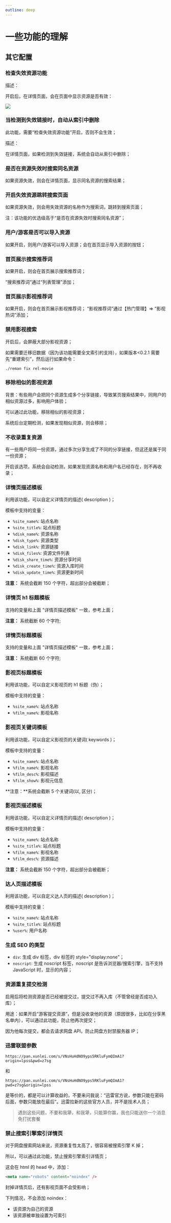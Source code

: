 ```yaml
---
outline: deep
---
```


# 一些功能的理解

<!-- ![](/images/cleavage/image.png) -->

<!-- ## 在线重启程序

步骤：

1. 在站点配置中，修改【程序名】、【启动脚本】，点击【提交】
2. 上传更新程序的二进制文件
3. 点击【重启】

**说明：** 点击【重启】前，一定先要修改【程序名】、【启动脚本】，否则，程序无法启动；

---

其中，【启动脚本】中，支持如下变量：

- `{pwd}` 当前程序运行的目录
- `{program_name}` 即上面的【程序名】 -->

## 其它配置

### 检查失效资源功能

描述：

开启后，在详情页面，会在页面中显示资源是否有效：

![](/images/cleavage/image-1.png)

### 当检测到失效链接时，自动从索引中删除

此功能，需要“检查失效资源功能”开启，否则不会生效；

描述：

在详情页面，如果检测到失效链接，系统会自动从索引中删除；

### 是否在资源失效时搜索同名资源

如果资源失效，则会在详情页面，显示同名资源的搜索结果；

### 开启失效资源跳转搜索页面

如果资源失效，则会用失效资源的名称作为搜索词，跳转到搜索页面；

注：该功能的优选级高于“是否在资源失效时搜索同名资源”；

### 用户/游客是否可以导入资源

如果开启，则用户/游客可以导入资源；会在首页显示导入资源的按钮；

### 首页展示搜索推荐词

如果开启，则会在首页展示搜索推荐词；

“搜索推荐词”通过“列表管理”添加；

### 首页展示影视推荐词

如果开启，则会在首页展示影视推荐词；
“影视推荐词”通过【热门管理】=> “影视热词”添加；

### 禁用影视搜索

开启后，会屏蔽大部分影视资源；

如果需要迁移旧数据（因为该功能需要全文索引的支持），如果版本<0.2.1 需要先“重建索引”，然后运行如果命令：

```sh
./reman fix rel-movie
```

### 移除相似的影视资源

背景：有些用户会把同个资源生成多个分享链接，导致某页搜索结果中，同用户的相似资源过多，影响用户体验；

可以通过此功能，移除相似的影视资源；

系统后台定期检测，如果发现相似资源，则会移除；

### 不收录重复资源

有一些用户将同一份资源，通过多次分享生成了不同的分享链接，但这还是属于同一份资源；

开启该选项，系统会自动检测，如果发现资源名称和用户名已经存在，则不再收录；

### 详情页描述模板

利用该功能，可以自定义详情页的描述( description )；

模板中支持的变量：

<!--
		"%site_name%":  siteName,
		"%site_title%": siteTitle,
		"%disk_name%":  d.DiskName,
		"%disk_type%":  strx.GetNameByType(d.DiskType),
		"%disk_link%":  godiskspider.GetLink(d.DiskID, d.DiskType, d.DiskPass),
		"%disk_files%": d.Files,

		"%disk_share_time%":  d.SharedTime.Format(time.DateTime),
		"%disk_create_time%": d.CreateTime.Format(time.DateTime),
 -->

- `%site_name%`: 站点名称
- `%site_title%`: 站点标题
- `%disk_name%`: 资源名称
- `%disk_type%`: 资源类型
- `%disk_link%`: 资源链接
- `%disk_files%`: 资源文件列表
- `%disk_share_time%`: 资源分享时间
- `%disk_create_time%`: 资源入库时间
- `%disk_update_time%`: 资源更新时间

**注意：** 系统会截断 150 个字符，超出部分会被截断；

### 详情页 h1 标题模板

支持的变量和上面 "详情页描述模板" 一致，参考上面；

**注意：** 系统截断 60 个字符;

### 详情页标题模板

支持的变量和上面 "详情页描述模板" 一致，参考上面；

**注意：** 系统截断 60 个字符;

### 影视页标题模板

利用该功能，可以自定义影视页的 h1 标题（伪）；

模板中支持的变量：

- `%site_name%`: 站点名称
- `%film_name%`: 影视名称

### 影视页关键词模板

利用该功能，可以自定义影视页的关键词( keywords )；

模板中支持的变量：

- `%site_name%`: 站点名称
- `%film_name%`: 影视名称
- `%film_desc%`: 影视描述
- `%film_show%`: 影视元信息

**注意：**系统会截断 5 个关键词(以, 区分)；

### 影视页描述模板

利用该功能，可以自定义详情页的描述( description )；

模板中支持的变量：

- `%site_name%`: 站点名称
- `%site_title%`: 站点标题
- `%film_name%`: 影视名称
- `%film_desc%`: 资源描述

**注意：** 系统会截断 150 个字符，超出部分会被截断；

### 达人页描述模板

利用该功能，可以自定义达人页的描述( description )；

模板中支持的变量：

- `%site_name%`: 站点名称
- `%site_title%`: 站点标题
- `%user%`: 用户名称

### 生成 SEO 的类型

- `div`: 生成 div 标签，div 标签的 style="display:none"；
- `noscript`: 生成 noscript 标签，noscript 是告诉浏览器/搜索引擎，当不支持 JavaScript 时，显示的内容；

### 资源重复提交检测

启用后将检测资源是否已经被提交过，提交过不再入库（不管曾经是否成功入库）；

用途：如果开启“游客提交资源”，但是没收录他的资源（原因很多，比如在分享黑名单内），可以通过此功能，防止他再次提交；

因为他每次提交，都会去请求网盘 API，防止网盘方封禁服务器 IP；

### 迅雷联盟参数

`https://pan.xunlei.com/s/VNsHuHdNO9yps5RKluFymQImA1?origin=lpss&pwd=z7sg`

和

`https://pan.xunlei.com/s/VNsHuHdNO9yps5RKluFymQImA1?pwd=z7sg&origin=lpss`

是等价的，都是可以计算收益的，不要来问我说：“迅雷官方说，参数只能在密码后面，参数只能放在最后”。迅雷拉新的这些官方人员，并不是技术人员；

> 遇到这些问题，不要和我犟，和我犟，只能算你赢，我也只能送你一个消息免打扰套餐

### 禁止搜索引擎索引详情页

对于网盘搜索网站来说，资源重复性太高了，很容易被搜索引擎 K 掉；

所以，可以通过此功能，禁止搜索引擎索引详情页；

这会在 html 的 head 中，添加：

```html
<meta name="robots" content="noindex" />
```

封掉详情页后，还有影视页面不会受影响；

下列情况，不会添加 noindex：

- 该资源为自己的资源
- 该资源被单独设置为可索引
